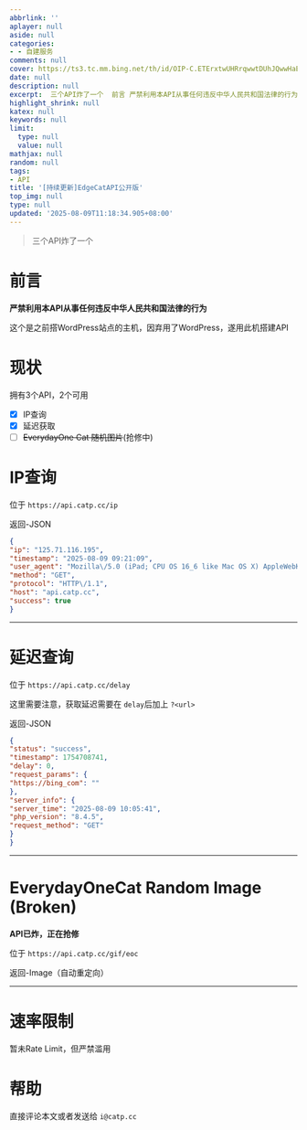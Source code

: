 ```yaml
---
abbrlink: ''
aplayer: null
aside: null
categories:
- - 自建服务
comments: null
cover: https://ts3.tc.mm.bing.net/th/id/OIP-C.ETErxtwUHRrqwwtDUhJQwwHaEK?dpr=2&pid=ImgDetMain
date: null
description: null
excerpt:  三个API炸了一个  前言 严禁利用本API从事任何违反中华人民共和国法律的行为 这个是之前搭WordPress站点的主机，因弃用了WordPress，遂用此机搭建API 现状 拥有3个API，2个可用   IP查询  延迟获取  EverydayOne Cat 随机图片(抢修中)  IP查询 位于 https://api.catp.cc/ip 返回-JSON { &quot;ip&quot;:...
highlight_shrink: null
katex: null
keywords: null
limit:
  type: null
  value: null
mathjax: null
random: null
tags:
- API
title: '[持续更新]EdgeCatAPI公开版'
top_img: null
type: null
updated: '2025-08-09T11:18:34.905+08:00'
---
```

> 三个API炸了一个

# 前言

**严禁利用本API从事任何违反中华人民共和国法律的行为**

这个是之前搭WordPress站点的主机，因弃用了WordPress，遂用此机搭建API

# 现状

拥有3个API，2个可用

- [X] IP查询
- [X] 延迟获取
- [ ] ~~EverydayOne Cat 随机图片~~(抢修中)

# IP查询

位于 `https://api.catp.cc/ip`

返回-JSON

```JSON
{
"ip": "125.71.116.195",
"timestamp": "2025-08-09 09:21:09",
"user_agent": "Mozilla\/5.0 (iPad; CPU OS 16_6 like Mac OS X) AppleWebKit\/605.1.15 (KHTML, like Gecko) Version\/16.6 Mobile\/15E148 Safari\/604.1",
"method": "GET",
"protocol": "HTTP\/1.1",
"host": "api.catp.cc",
"success": true
}
```

---

# 延迟查询

位于 `https://api.catp.cc/delay`

这里需要注意，获取延迟需要在 `delay`后加上 `?<url>`

返回-JSON

```JSON
{
"status": "success",
"timestamp": 1754708741,
"delay": 0,
"request_params": {
"https://bing_com": ""
},
"server_info": {
"server_time": "2025-08-09 10:05:41",
"php_version": "8.4.5",
"request_method": "GET"
}
}
```

---

# EverydayOneCat Random Image (Broken)

**API已炸，正在抢修**

位于 `https://api.catp.cc/gif/eoc`

返回-Image（自动重定向）

---

# 速率限制

暂未Rate Limit，但严禁滥用

# 帮助

直接评论本文或者发送给 `i@catp.cc`
